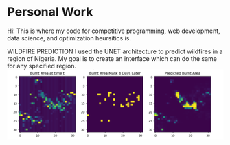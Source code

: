 # Personal Work
Hi! This is where my code for competitive programming, web development, data science, and optimization heursitics is. 

WILDFIRE PREDICTION
I used the UNET architecture to predict wildfires in a region of Nigeria. My goal is to create an interface which can do the same for any specified region.
![Alt text](https://github.com/kevhainfo/PersonalWork/blob/76abd92ea668cf097ea97f50b65b146cacdf0ba4/wildfire/prediction.png)
